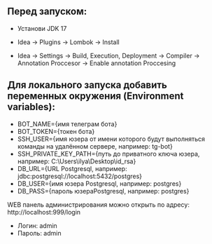 ## Перед запуском:

- Установи JDK 17
* Idea -> Plugins -> Lombok -> Install
+ Idea -> Settings -> Build, Execution, Deployment -> Compiler -> Annotation Proccesor -> Enable annotation Proccesing

## Для локального запуска добавить переменных окружения (Environment variables):

- BOT_NAME={имя телеграм бота}
- BOT_TOKEN={токен бота}
- SSH_USER={имя юзера от имени которого будут выполняться команды на удалённом сервере, например: tg-bot}
- SSH_PRIVATE_KEY_PATH={путь до приватного ключа юзера, например: C:\Users\ilya\Desktop\id_rsa}
- DB_URL={URL Postgresql, например: jdbc:postgresql://localhost:5432/postgres}
- DB_USER={имя юзера Postgresql, например: postgres}
- DB_PASS={пароль юзераPostgresql, например: postgres}

WEB панель администрирования можно открыть по адресу: http://localhost:999/login
- Логин: admin
- Пароль: admin
